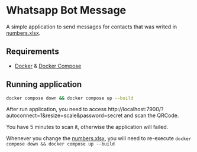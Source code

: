 # Whatsapp Bot Message

A simple application to send messages for contacts that was writed in
[numbers.xlsx](resources/numbers.xlsx).


## Requirements

* [Docker](https://docs.docker.com/get-docker/) & [Docker Compose](https://docs.docker.com/compose/install/)

## Running application

```bash
docker compose down && docker compose up --build
```

After run application, you need to access http://localhost:7900/?autoconnect=1&resize=scale&password=secret
and scan the QRCode.

You have 5 minutes to scan it, otherwise the application will failed.

Whenever you change the [numbers.xlsx](resources/numbers.xlsx), you will need to re-execute `docker compose down && docker compose up --build`